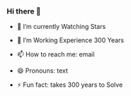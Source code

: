 ### Hi there 👋






- 🔭 I’m currently Watching Stars 


- 🤔 I’m Working Experience 300 Years

- 📫 How to reach me: email
- 😄 Pronouns: text 
- ⚡ Fun fact: takes 300 years to Solve 

